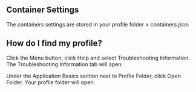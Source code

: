 ## Container Settings

The containers settings are stored in your profile folder > containers.json

## How do I find my profile?

Click the Menu button, click Help and select Troubleshooting Information. The Troubleshooting Information tab will open.

Under the Application Basics section next to Profile Folder, click Open Folder. Your profile folder will open. 